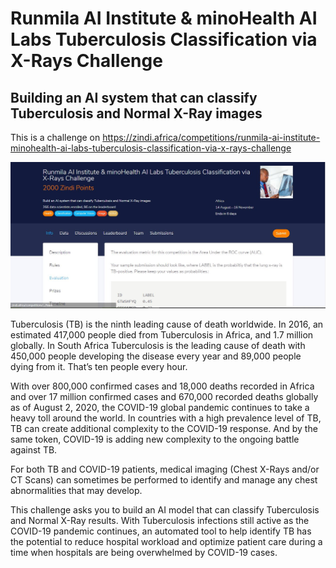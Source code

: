# Runmila AI Institute & minoHealth AI Labs Tuberculosis Classification via X-Rays Challenge

## Building  an AI system that can classify Tuberculosis and Normal X-Ray images

This is a challenge on https://zindi.africa/competitions/runmila-ai-institute-minohealth-ai-labs-tuberculosis-classification-via-x-rays-challenge 

![Screenshot of the competition](image.JPG)



Tuberculosis (TB) is the ninth leading cause of death worldwide. In 2016, an estimated 417,000 people died from Tuberculosis in Africa, and 1.7 million globally. In South Africa Tuberculosis is the leading cause of death with 450,000 people developing the disease every year and 89,000 people dying from it. That’s ten people every hour.

With over 800,000 confirmed cases and 18,000 deaths recorded in Africa and over 17 million confirmed cases and 670,000 recorded deaths globally as of August 2, 2020, the COVID-19 global pandemic continues to take a heavy toll around the world. In countries with a high prevalence level of TB, TB can create additional complexity to the COVID-19 response. And by the same token, COVID-19 is adding new complexity to the ongoing battle against TB.

For both TB and COVID-19 patients, medical imaging (Chest X-Rays and/or CT Scans) can sometimes be performed to identify and manage any chest abnormalities that may develop.

This challenge asks you to build an AI model that can classify Tuberculosis and Normal X-Ray results. With Tuberculosis infections still active as the COVID-19 pandemic continues, an automated tool to help identify TB has the potential to reduce hospital workload and optimize patient care during a time when hospitals are being overwhelmed by COVID-19 cases.


